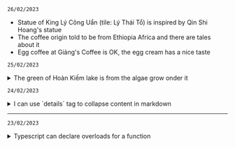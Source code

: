 `26/02/2023`
- Statue of King Lý Công Uẩn (tile: Lý Thái Tổ) is inspired by Qin Shi Hoang's statue  
- The coffee origin told to be from Ethiopia Africa and there are tales about it
- Egg coffee at Giảng's Coffee is OK, the egg cream has a nice taste

`25/02/2023`
<details>
  <summary>The green of Hoàn Kiếm lake is from the algae grow onder it</summary>

Despite changes in weather and seasons, the green color of Hoan Kiem Lake remains fairly consistent throughout the year. This is because the lake is relatively shallow, with an average depth of only about 1.5-2 meters, which allows sunlight to penetrate all the way to the bottom. As a result, algae and other plants are able to grow and thrive throughout the year, giving the water its characteristic green color.
</details>

`24/02/2023`
<details>
  <summary>I can use `details` tag to collapse content in markdown</summary>

  ## Rules
  1. Have an empty line after the `</summary>` tag or markdown/code blocks will not render.
  2. Have an empty line after each `</details>` tag if you have multiple collapsible sections.
</details>

----
`23/02/2023`  
<details>
  <summary>Typescript can declare overloads for a function</summary>

  ```typescript
  export function add(n1: number): (n3: number) => number;
  export function add(n1: number, n2: number): number;
  export function add(n1: number, n2?: number) {
    if (!n2) {
      return function(n3: number): number {
        return n1 + n3;
      }
    }

    return n1 + n2;
  }

  add(1, 2) // result: 3
  add(1)(2) // result: 3
  ```
</details>

